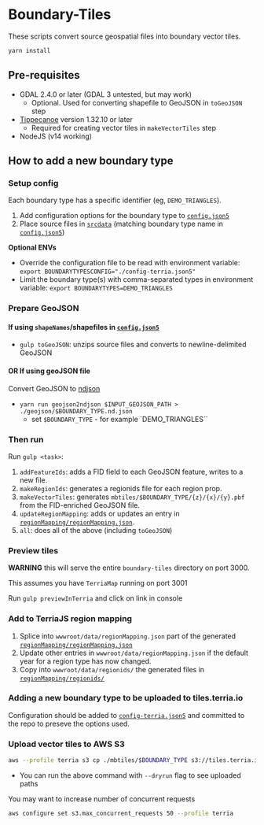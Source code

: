 # Boundary-Tiles

These scripts convert source geospatial files into boundary vector tiles.

```bash
yarn install
```

## Pre-requisites

- GDAL 2.4.0 or later (GDAL 3 untested, but may work)
  - Optional. Used for converting shapefile to GeoJSON in `toGeoJSON` step
- [Tippecanoe](https://github.com/mapbox/tippecanoe) version 1.32.10 or later
  - Required for creating vector tiles in `makeVectorTiles` step
- NodeJS (v14 working)

## How to add a new boundary type

### Setup config

Each boundary type has a specific identifier (eg, `DEMO_TRIANGLES`).

1. Add configuration options for the boundary type to [`config.json5`](./config.json5)
2. Place source files in [`srcdata`](./srcdata) (matching boundary type name in [`config.json5`](./config.json5))

**Optional ENVs**

- Override the configuration file to be read with environment variable:
  `export BOUNDARYTYPESCONFIG="./config-terria.json5"`
- Limit the boundary type(s) with comma-separated types in environment variable:
  `export BOUNDARYTYPES=DEMO_TRIANGLES`

### Prepare GeoJSON

#### If using `shapeNames`/shapefiles in [`config.json5`](./config.json5)

- `gulp toGeoJSON`: unzips source files and converts to newline-delimited GeoJSON

#### OR If using geoJSON file

Convert GeoJSON to [ndjson](http://ndjson.org/)

- `yarn run geojson2ndjson $INPUT_GEOJSON_PATH > ./geojson/$BOUNDARY_TYPE.nd.json`
  - set `$BOUNDARY_TYPE` - for example `DEMO_TRIANGLES``

### Then run

Run `gulp <task>`:

1. `addFeatureIds`: adds a FID field to each GeoJSON feature, writes to a new file.
2. `makeRegionIds`: generates a regionids file for each region prop.
3. `makeVectorTiles`: generates `mbtiles/$BOUNDARY_TYPE/{z}/{x}/{y}.pbf` from the FID-enriched GeoJSON file.
4. `updateRegionMapping`: adds or updates an entry in [`regionMapping/regionMapping.json`](./regionMapping/regionMapping.json).
5. `all`: does all of the above (including `toGeoJSON`)

### Preview tiles

**WARNING** this will serve the entire `boundary-tiles` directory on port 3000.

This assumes you have `TerriaMap` running on port 3001

Run `gulp previewInTerria` and click on link in console

### Add to TerriaJS region mapping

1. Splice into `wwwroot/data/regionMapping.json` part of the generated [`regionMapping/regionMapping.json`](./regionMapping/regionMapping.json)
2. Update other entries in `wwwroot/data/regionMapping.json` if the default year for a region type has now changed.
3. Copy into `wwwroot/data/regionids/` the generated files in [`regionMapping/regionids/`](./regionMapping/regionids/)

### Adding a new boundary type to be uploaded to tiles.terria.io

Configuration should be added to [`config-terria.json5`](./config-terria.json5) and committed to the repo to preseve the options used.

### Upload vector tiles to AWS S3

```bash
aws --profile terria s3 cp ./mbtiles/$BOUNDARY_TYPE s3://tiles.terria.io/$BOUNDARY_TYPE --recursive
```

- You can run the above command with `--dryrun` flag to see uploaded paths

You may want to increase number of concurrent requests

```bash
aws configure set s3.max_concurrent_requests 50 --profile terria
```
